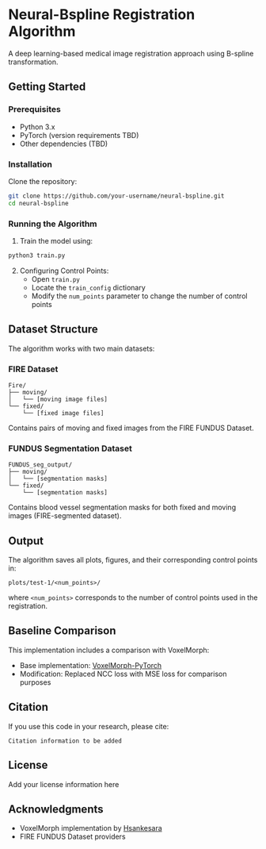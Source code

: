 # Neural-Bspline Registration Algorithm

A deep learning-based medical image registration approach using B-spline transformation.

## Getting Started

### Prerequisites
- Python 3.x
- PyTorch (version requirements TBD)
- Other dependencies (TBD)

### Installation

Clone the repository:
```bash
git clone https://github.com/your-username/neural-bspline.git
cd neural-bspline
```

### Running the Algorithm

1. Train the model using:
```bash
python3 train.py
```

2. Configuring Control Points:
   - Open `train.py`
   - Locate the `train_config` dictionary
   - Modify the `num_points` parameter to change the number of control points

## Dataset Structure

The algorithm works with two main datasets:

### FIRE Dataset
```
Fire/
├── moving/
│   └── [moving image files]
└── fixed/
    └── [fixed image files]
```
Contains pairs of moving and fixed images from the FIRE FUNDUS Dataset.

### FUNDUS Segmentation Dataset
```
FUNDUS_seg_output/
├── moving/
│   └── [segmentation masks]
└── fixed/
    └── [segmentation masks]
```
Contains blood vessel segmentation masks for both fixed and moving images (FIRE-segmented dataset).

## Output

The algorithm saves all plots, figures, and their corresponding control points in:
```
plots/test-1/<num_points>/
```
where `<num_points>` corresponds to the number of control points used in the registration.

## Baseline Comparison

This implementation includes a comparison with VoxelMorph:

- Base implementation: [VoxelMorph-PyTorch](https://github.com/Hsankesara/VoxelMorph-PyTorch)
- Modification: Replaced NCC loss with MSE loss for comparison purposes

## Citation

If you use this code in your research, please cite:
```
Citation information to be added
```

## License

Add your license information here

## Acknowledgments

- VoxelMorph implementation by [Hsankesara](https://github.com/Hsankesara/VoxelMorph-PyTorch)
- FIRE FUNDUS Dataset providers
